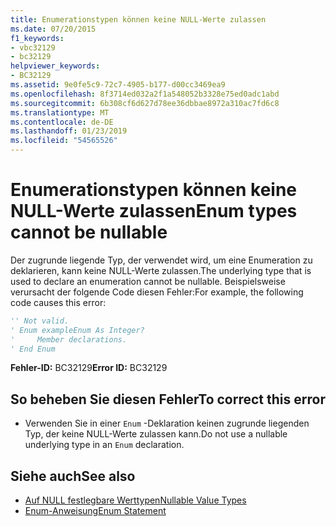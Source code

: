 ```yaml
---
title: Enumerationstypen können keine NULL-Werte zulassen
ms.date: 07/20/2015
f1_keywords:
- vbc32129
- bc32129
helpviewer_keywords:
- BC32129
ms.assetid: 9e0fe5c9-72c7-4905-b177-d00cc3469ea9
ms.openlocfilehash: 8f3714ed032a2f1a548052b3328e75ed0adc1abd
ms.sourcegitcommit: 6b308cf6d627d78ee36dbbae8972a310ac7fd6c8
ms.translationtype: MT
ms.contentlocale: de-DE
ms.lasthandoff: 01/23/2019
ms.locfileid: "54565526"
---
```

# <a name="enum-types-cannot-be-nullable"></a><span data-ttu-id="68555-102">Enumerationstypen können keine NULL-Werte zulassen</span><span class="sxs-lookup"><span data-stu-id="68555-102">Enum types cannot be nullable</span></span>
<span data-ttu-id="68555-103">Der zugrunde liegende Typ, der verwendet wird, um eine Enumeration zu deklarieren, kann keine NULL-Werte zulassen.</span><span class="sxs-lookup"><span data-stu-id="68555-103">The underlying type that is used to declare an enumeration cannot be nullable.</span></span> <span data-ttu-id="68555-104">Beispielsweise verursacht der folgende Code diesen Fehler:</span><span class="sxs-lookup"><span data-stu-id="68555-104">For example, the following code causes this error:</span></span>  
  
```vb  
'' Not valid.  
' Enum exampleEnum As Integer?  
'     Member declarations.  
' End Enum  
```  
  
 <span data-ttu-id="68555-105">**Fehler-ID:** BC32129</span><span class="sxs-lookup"><span data-stu-id="68555-105">**Error ID:** BC32129</span></span>  
  
## <a name="to-correct-this-error"></a><span data-ttu-id="68555-106">So beheben Sie diesen Fehler</span><span class="sxs-lookup"><span data-stu-id="68555-106">To correct this error</span></span>  
  
-   <span data-ttu-id="68555-107">Verwenden Sie in einer `Enum` -Deklaration keinen zugrunde liegenden Typ, der keine NULL-Werte zulassen kann.</span><span class="sxs-lookup"><span data-stu-id="68555-107">Do not use a nullable underlying type in an `Enum` declaration.</span></span>  
  
## <a name="see-also"></a><span data-ttu-id="68555-108">Siehe auch</span><span class="sxs-lookup"><span data-stu-id="68555-108">See also</span></span>
- [<span data-ttu-id="68555-109">Auf NULL festlegbare Werttypen</span><span class="sxs-lookup"><span data-stu-id="68555-109">Nullable Value Types</span></span>](../../visual-basic/programming-guide/language-features/data-types/nullable-value-types.md)
- [<span data-ttu-id="68555-110">Enum-Anweisung</span><span class="sxs-lookup"><span data-stu-id="68555-110">Enum Statement</span></span>](../../visual-basic/language-reference/statements/enum-statement.md)
